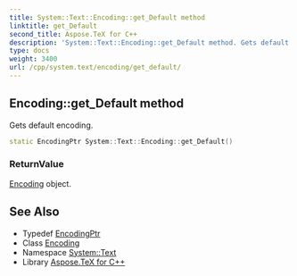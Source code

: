 ```yaml
---
title: System::Text::Encoding::get_Default method
linktitle: get_Default
second_title: Aspose.TeX for C++
description: 'System::Text::Encoding::get_Default method. Gets default encoding in C++.'
type: docs
weight: 3400
url: /cpp/system.text/encoding/get_default/
---
```

## Encoding::get_Default method


Gets default encoding.

```cpp
static EncodingPtr System::Text::Encoding::get_Default()
```


### ReturnValue

[Encoding](../) object.

## See Also

* Typedef [EncodingPtr](../../../system/encodingptr/)
* Class [Encoding](../)
* Namespace [System::Text](../../)
* Library [Aspose.TeX for C++](../../../)
